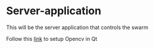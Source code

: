# Server-application
This will be the server application that controls the swarm

Follow this [link](https://wiki.qt.io/How_to_setup_Qt_and_openCV_on_Windows) to setup Opencv in Qt
